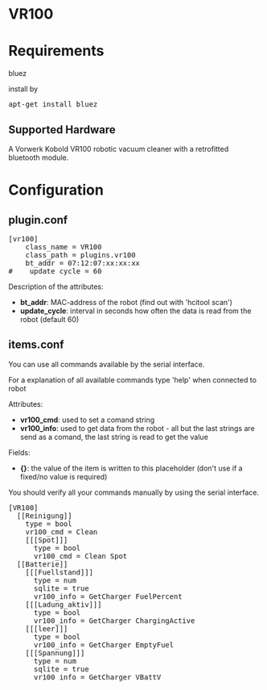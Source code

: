 # VR100

# Requirements

bluez

install by
<pre>
apt-get install bluez
</pre>

## Supported Hardware

A Vorwerk Kobold VR100 robotic vacuum cleaner with a retrofitted bluetooth module.

# Configuration

## plugin.conf

<pre>
[vr100]
    class_name = VR100
    class_path = plugins.vr100
    bt_addr = 07:12:07:xx:xx:xx
#    update_cycle = 60
</pre>

Description of the attributes:

* __bt_addr__: MAC-address of the robot (find out with 'hcitool scan')
* __update_cycle__: interval in seconds how often the data is read from the robot (default 60)

## items.conf

You can use all commands available by the serial interface.

For a explanation of all available commands type 'help' when connected to robot

Attributes:
* __vr100_cmd__: used to set a comand string
* __vr100_info__: used to get data from the robot - all but the last strings are send as a comand, the last string is read to get the value
 
Fields:
* __{}__: the value of the item is written to this placeholder (don't use if a fixed/no value is required)

You should verify all your commands manually by using the serial interface.

<pre>
[VR100]
  [[Reinigung]]
    type = bool
    vr100_cmd = Clean
    [[[Spot]]]
      type = bool
      vr100_cmd = Clean Spot
  [[Batterie]]
    [[[Fuellstand]]]
      type = num
      sqlite = true
      vr100_info = GetCharger FuelPercent
    [[[Ladung_aktiv]]]
      type = bool
      vr100_info = GetCharger ChargingActive
    [[[leer]]]
      type = bool
      vr100_info = GetCharger EmptyFuel
    [[[Spannung]]]
      type = num
      sqlite = true
      vr100_info = GetCharger VBattV
</pre>
